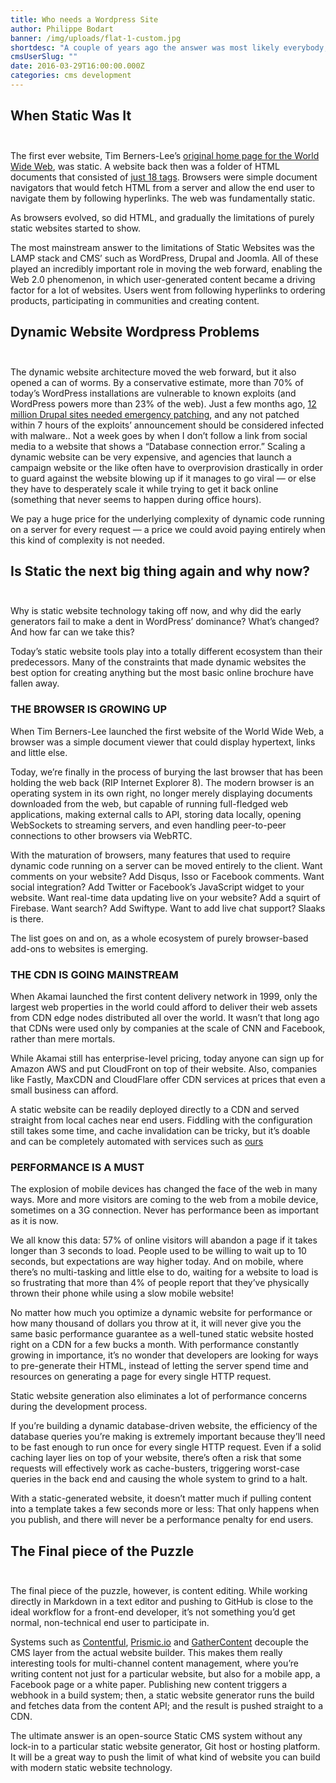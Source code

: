```yaml
---
title: Who needs a Wordpress Site
author: Philippe Bodart
banner: /img/uploads/flat-1-custom.jpg
shortdesc: "A couple of years ago the answer was most likely everybody, now the answer is almost nobody. Why is that?"
cmsUserSlug: ""
date: 2016-03-29T16:00:00.000Z
categories: cms development
---
```


## When Static Was It <br><br>

The first ever website, Tim Berners-Lee’s [original home page for the World Wide Web](http://info.cern.ch/hypertext/WWW/TheProject.html), was static. A website back then was a folder of HTML documents that consisted of [just 18 tags](http://www.w3.org/History/19921103-hypertext/hypertext/WWW/MarkUp/Tags.html). Browsers were simple document navigators that would fetch HTML from a server and allow the end user to navigate them by following hyperlinks. The web was fundamentally static.

As browsers evolved, so did HTML, and gradually the limitations of purely static websites started to show.

The most mainstream answer to the limitations of Static Websites was the LAMP stack and CMS’ such as WordPress, Drupal and Joomla. All of these played an incredibly important role in moving the web forward, enabling the Web 2.0 phenomenon, in which user-generated content became a driving factor for a lot of websites. Users went from following hyperlinks to ordering products, participating in communities and creating content.

## Dynamic Website Wordpress Problems<br><br>

The dynamic website architecture moved the web forward, but it also opened a can of worms. By a conservative estimate, more than 70% of today’s WordPress installations are vulnerable to known exploits (and WordPress powers more than 23% of the web). Just a few months ago, [12 million Drupal sites needed emergency patching](https://nakedsecurity.sophos.com/2014/10/30/millions-of-drupal-websites-at-risk-from-failure-to-patch/), and any not patched within 7 hours of the exploits’ announcement should be considered infected with malware.. Not a week goes by when I don’t follow a link from social media to a website that shows a “Database connection error.” Scaling a dynamic website can be very expensive, and agencies that launch a campaign website or the like often have to overprovision drastically in order to guard against the website blowing up if it manages to go viral — or else they have to desperately scale it while trying to get it back online (something that never seems to happen during office hours).

We pay a huge price for the underlying complexity of dynamic code running on a server for every request — a price we could avoid paying entirely when this kind of complexity is not needed.

## Is Static the next big thing again and why now?<br><br>

Why is static website technology taking off now, and why did the early generators fail to make a dent in WordPress’ dominance? What’s changed? And how far can we take this?

Today’s static website tools play into a totally different ecosystem than their predecessors. Many of the constraints that made dynamic websites the best option for creating anything but the most basic online brochure have fallen away. 

### THE BROWSER IS GROWING UP

When Tim Berners-Lee launched the first website of the World Wide Web, a browser was a simple document viewer that could display hypertext, links and little else.

Today, we’re finally in the process of burying the last browser that has been holding the web back (RIP Internet Explorer 8). The modern browser is an operating system in its own right, no longer merely displaying documents downloaded from the web, but capable of running full-fledged web applications, making external calls to API, storing data locally, opening WebSockets to streaming servers, and even handling peer-to-peer connections to other browsers via WebRTC.

With the maturation of browsers, many features that used to require dynamic code running on a server can be moved entirely to the client. Want comments on your website? Add Disqus, Isso or Facebook comments. Want social integration? Add Twitter or Facebook’s JavaScript widget to your website. Want real-time data updating live on your website? Add a squirt of Firebase. Want search? Add Swiftype. Want to add live chat support? Slaaks is there. 

The list goes on and on, as a whole ecosystem of purely browser-based add-ons to websites is emerging.

### THE CDN IS GOING MAINSTREAM

When Akamai launched the first content delivery network in 1999, only the largest web properties in the world could afford to deliver their web assets from CDN edge nodes distributed all over the world. It wasn’t that long ago that CDNs were used only by companies at the scale of CNN and Facebook, rather than mere mortals.

While Akamai still has enterprise-level pricing, today anyone can sign up for Amazon AWS and put CloudFront on top of their website. Also, companies like Fastly, MaxCDN and CloudFlare offer CDN services at prices that even a small business can afford.

A static website can be readily deployed directly to a CDN and served straight from local caches near end users. Fiddling with the configuration still takes some time, and cache invalidation can be tricky, but it’s doable and can be completely automated with services such as [ours](http://www.webfactories.biz/pricing)

### PERFORMANCE IS A MUST

The explosion of mobile devices has changed the face of the web in many ways. More and more visitors are coming to the web from a mobile device, sometimes on a 3G connection. Never has performance been as important as it is now.

We all know this data: 57% of online visitors will abandon a page if it takes longer than 3 seconds to load. People used to be willing to wait up to 10 seconds, but expectations are way higher today. And on mobile, where there’s no multi-tasking and little else to do, waiting for a website to load is so frustrating that more than 4% of people report that they’ve physically thrown their phone while using a slow mobile website!

No matter how much you optimize a dynamic website for performance or how many thousand of dollars you throw at it, it will never give you the same basic performance guarantee as a well-tuned static website hosted right on a CDN for a few bucks a month. With performance constantly growing in importance, it’s no wonder that developers are looking for ways to pre-generate their HTML, instead of letting the server spend time and resources on generating a page for every single HTTP request.

Static website generation also eliminates a lot of performance concerns during the development process.

If you’re building a dynamic database-driven website, the efficiency of the database queries you’re making is extremely important because they’ll need to be fast enough to run once for every single HTTP request. Even if a solid caching layer lies on top of your website, there’s often a risk that some requests will effectively work as cache-busters, triggering worst-case queries in the back end and causing the whole system to grind to a halt.

With a static-generated website, it doesn’t matter much if pulling content into a template takes a few seconds more or less: That only happens when you publish, and there will never be a performance penalty for end users.

## The Final piece of the Puzzle<br><br>

The final piece of the puzzle, however, is content editing. While working directly in Markdown in a text editor and pushing to GitHub is close to the ideal workflow for a front-end developer, it’s not something you’d get normal, non-technical end user to participate in. 

Systems such as [Contentful](https://www.contentful.com/), [Prismic.io](https://prismic.io/) and [GatherContent](https://gathercontent.com/) decouple the CMS layer from the actual website builder. This makes them really interesting tools for multi-channel content management, where you’re writing content not just for a particular website, but also for a mobile app, a Facebook page or a white paper. Publishing new content triggers a webhook in a build system; then, a static website generator runs the build and fetches data from the content API; and the result is pushed straight to a CDN.

The ultimate answer is an open-source Static CMS system without any lock-in to a particular static website generator, Git host or hosting platform. It will be a great way to push the limit of what kind of website you can build with modern static website technology.

  